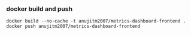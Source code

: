 ### docker build and push
```
docker build --no-cache -t anujitm2007/metrics-dashboard-frontend .
docker push anujitm2007/metrics-dashboard-frontend
```
